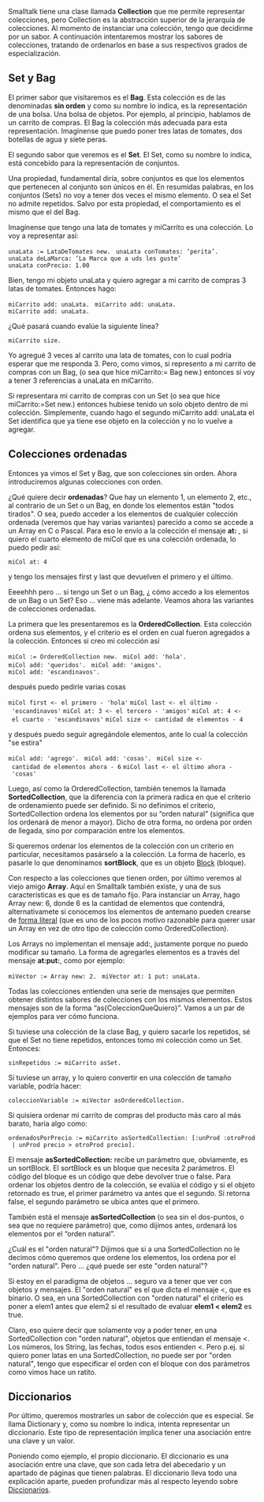Smalltalk tiene una clase llamada **Collection** que me permite representar colecciones, pero Collection es la abstracción superior de la jerarquía de colecciones. Al momento de instanciar una colección, tengo que decidirme por un sabor. A continuación intentaremos mostrar los sabores de colecciones, tratando de ordenarlos en base a sus respectivos grados de especialización.

Set y Bag
---------

El primer sabor que visitaremos es el **Bag**. Esta colección es de las denominadas **sin orden** y como su nombre lo indica, es la representación de una bolsa. Una bolsa de objetos. Por ejemplo, al principio, hablamos de un carrito de compras. El Bag la colección más adecuada para esta representación. Imagínense que puedo poner tres latas de tomates, dos botellas de agua y siete peras.

El segundo sabor que veremos es el **Set**. El Set, como su nombre lo indica, está concebido para la representación de conjuntos.

Una propiedad, fundamental diría, sobre conjuntos es que los elementos que pertenecen al conjunto son únicos en él. En resumidas palabras, en los conjuntos (Sets) no voy a tener dos veces el mismo elemento. O sea el Set no admite repetidos. Salvo por esta propiedad, el comportamiento es el mismo que el del Bag.

Imagínense que tengo una lata de tomates y miCarrito es una colección. Lo voy a representar así:

`unaLata := LataDeTomates new. `
`unaLata conTomates: ‘perita’. `
`unaLata deLaMarca: ‘La Marca que a uds les guste’ `
`unaLata conPrecio: 1.00 `

Bien, tengo mi objeto unaLata y quiero agregar a mi carrito de compras 3 latas de tomates. Entonces hago:

`miCarrito add: unaLata. `
`miCarrito add: unaLata. `
`miCarrito add: unaLata. `

¿Qué pasará cuando evalúe la siguiente línea?

`miCarrito size.`

Yo agregué 3 veces al carrito una lata de tomates, con lo cual podría esperar que me responda 3. Pero, como vimos, si represento a mi carrito de compras con un Bag, (o sea que hice miCarrito:= Bag new.) entonces sí voy a tener 3 referencias a unaLata en miCarrito.

Si representara mi carrito de compras con un Set (o sea que hice miCarrito:=Set new.) entonces hubiese tenido un solo objeto dentro de mi colección. Simplemente, cuando hago el segundo miCarrito add: unaLata el Set identifica que ya tiene ese objeto en la colección y no lo vuelve a agregar.

Colecciones ordenadas
---------------------

Entonces ya vimos el Set y Bag, que son colecciones sin orden. Ahora introduciremos algunas colecciones con orden.

¿Qué quiere decir **ordenadas**? Que hay un elemento 1, un elemento 2, etc., al contrario de un Set o un Bag, en donde los elementos están "todos tirados". O sea, puedo acceder a los elementos de cualquier colección ordenada (veremos que hay varias variantes) parecido a como se accede a un Array en C o Pascal. Para eso le envío a la colección el mensaje **at:** , si quiero el cuarto elemento de miCol que es una colección ordenada, lo puedo pedir así:

`miCol at: 4 `

y tengo los mensajes first y last que devuelven el primero y el último.

Eeeehhh pero … si tengo un Set o un Bag, ¿ cómo accedo a los elementos de un Bag o un Set? Eso ... viene más adelante. Veamos ahora las variantes de colecciones ordenadas.

La primera que les presentaremos es la **OrderedCollection**. Esta colección ordena sus elementos, y el criterio es el orden en cual fueron agregados a la colección. Entonces si creo mi colección así

`miCol := OrderedCollection new. `
`miCol add: 'hola'. `
`miCol add: 'queridos'. `
`miCol add: 'amigos'. `
`miCol add: 'escandinavos'. `

después puedo pedirle varias cosas

`miCol first <- el primero - 'hola'`
`miCol last <- el último - 'escandinavos'`
`miCol at: 3 <- el tercero - 'amigos'`
`miCol at: 4 <- el cuarto - 'escandinavos'`
`miCol size <- cantidad de elementos - 4`

y después puedo seguir agregándole elementos, ante lo cual la colección "se estira"

`miCol add: 'agrego'. `
`miCol add: 'cosas'. `
`miCol size <- cantidad de elementos ahora - 6`
`miCol last <- el último ahora - 'cosas'`

Luego, así como la OrderedCollection, también tenemos la llamada **SortedCollection**, que la diferencia con la primera radica en que el criterio de ordenamiento puede ser definido. Si no definimos el criterio, SortedCollection ordena los elementos por su “orden natural” (significa que los ordenará de menor a mayor). Dicho de otra forma, no ordena por orden de llegada, sino por comparación entre los elementos.

Si queremos ordenar los elementos de la colección con un criterio en particular, necesitamos pasárselo a la colección. La forma de hacerlo, es pasarle lo que denominamos **sortBlock**, que es un objeto [Block](bloques.md) (bloque).

Con respecto a las colecciones que tienen orden, por último veremos al viejo amigo **Array**. Aquí en Smalltalk también existe, y una de sus características es que es de tamaño fijo. Para instanciar un Array, hago Array new: 6, donde 6 es la cantidad de elementos que contendrá, alternativamete si conocemos los elementos de antemano pueden crearse de [ forma literal](arrays-literales-en-smalltalk.md) (que es uno de los pocos motivo razonable para querer usar un Array en vez de otro tipo de colección como OrderedCollection).

Los Arrays no implementan el mensaje add:, justamente porque no puedo modificar su tamaño. La forma de agregarles elementos es a través del mensaje **at:put:**, como por ejemplo:

`miVector := Array new: 2. `
`miVector at: 1 put: unaLata. `

Todas las colecciones entienden una serie de mensajes que permiten obtener distintos sabores de colecciones con los mismos elementos. Estos mensajes son de la forma “as{ColeccionQueQuiero}”. Vamos a un par de ejemplos para ver cómo funciona.

Si tuviese una colección de la clase Bag, y quiero sacarle los repetidos, sé que el Set no tiene repetidos, entonces tomo mi colección como un Set. Entonces:

`sinRepetidos := miCarrito asSet. `

Si tuviese un array, y lo quiero convertir en una colección de tamaño variable, podría hacer:

`coleccionVariable := miVector asOrderedCollection. `

Si quisiera ordenar mi carrito de compras del producto más caro al más barato, haría algo como:

`ordenadosPorPrecio := miCarrito asSortedCollection: [:unProd :otroProd | unProd precio > otroProd precio]. `

El mensaje **asSortedCollection:** recibe un parámetro que, obviamente, es un sortBlock. El sortBlock es un bloque que necesita 2 parámetros. El código del bloque es un código que debe devolver true o false. Para ordenar los objetos dentro de la colección, se evalúa el código y si el objeto retornado es true, el primer parámetro va antes que el segundo. Si retorna false, el segundo parámetro se ubica antes que el primero.

También está el mensaje **asSortedCollection** (o sea sin el dos-puntos, o sea que no requiere parámetro) que, como dijimos antes, ordenará los elementos por el “orden natural”.

¿Cuál es el "orden natural"? Dijimos que si a una SortedCollection no le decimos cómo queremos que ordene los elementos, los ordena por el "orden natural". Pero ... ¿qué puede ser este "orden natural"?

Si estoy en el paradigma de objetos ... seguro va a tener que ver con objetos y mensajes. El "orden natural" es el que dicta el mensaje &lt;, que es binario. O sea, en una SortedCollection con "orden natural" el criterio es poner a elem1 antes que elem2 si el resultado de evaluar **elem1 &lt; elem2** es true.

Claro, eso quiere decir que solamente voy a poder tener, en una SortedCollection con "orden natural", objetos que entiendan el mensaje &lt;. Los números, los String, las fechas, todos esos entienden &lt;. Pero p.ej. si quiero poner latas en una SortedCollection, no puede ser por "orden natural", tengo que especificar el orden con el bloque con dos parámetros como vimos hace un ratito.

Diccionarios
------------

Por último, queremos mostrarles un sabor de colección que es especial. Se llama Dictionary y, como su nombre lo indica, intenta representar un diccionario. Este tipo de representación implica tener una asociación entre una clave y un valor.

Poniendo como ejemplo, el propio diccionario. El diccionario es una asociación entre una clave, que son cada letra del abecedario y un apartado de páginas que tienen palabras. El diccionario lleva todo una explicación aparte, pueden profundizar más al respecto leyendo sobre [Diccionarios](diccionarios.md).
